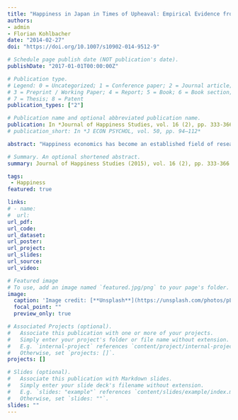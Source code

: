 ```yaml
---
title: "Happiness in Japan in Times of Upheaval: Empirical Evidence from the National Survey on Lifestyle Preferences"
authors:
- admin
- Florian Kohlbacher
date: "2014-02-27"
doi: "https://doi.org/10.1007/s10902-014-9512-9"

# Schedule page publish date (NOT publication's date).
publishDate: "2017-01-01T00:00:00Z"

# Publication type.
# Legend: 0 = Uncategorized; 1 = Conference paper; 2 = Journal article;
# 3 = Preprint / Working Paper; 4 = Report; 5 = Book; 6 = Book section;
# 7 = Thesis; 8 = Patent
publication_types: ["2"]

# Publication name and optional abbreviated publication name.
publication: In *Journal of Happiness Studies, vol. 16 (2), pp. 333-366*
# publication_short: In *J ECON PSYCHOL, vol. 50, pp. 94–112*

abstract: "Happiness economics has become an established field of research, and happiness and life satisfaction are increasingly considered important policy goals by governments around the globe. The Japanese government has recently started to follow this trend by regularly collecting data on personal happiness and its determinants through nationwide surveys since 2010. Analyzing data from the 2011 National Survey on Lifestyle Preferences, this paper has three aims: first, we use the Japanese happiness data to check for similarities and differences compared to well-known findings established in the international literature. Second, from a Japanese perspective we contribute to ongoing debates regarding inconclusive findings. Third, we analyze the happiness effects of the impact of the Great East Japan Earthquake of March 11. Overall, our results confirm the majority of determinants established by previous studies in the field of happiness economics, such as income, unemployment and marriage. But we find significant differences regarding the effects of entrepreneurship and political participation. Finally, we do not find a statistically significant nation-wide drop in happiness after the disaster of 11 March 2011, but we observe a spatial effect indicating that respondents living closer to the Fukushima prefecture are less happy after the disaster."

# Summary. An optional shortened abstract.
summary: Journal of Happiness Studies (2015), vol. 16 (2), pp. 333-366

tags:
 - Happiness
featured: true

links:
# - name: 
#  url: 
url_pdf: 
url_code: 
url_dataset: 
url_poster: 
url_project: 
url_slides: 
url_source: 
url_video: 

# Featured image
# To use, add an image named `featured.jpg/png` to your page's folder. 
image:
  caption: 'Image credit: [**Unsplash**](https://unsplash.com/photos/pLCdAaMFLTE)'
  focal_point: ""
  preview_only: true

# Associated Projects (optional).
#   Associate this publication with one or more of your projects.
#   Simply enter your project's folder or file name without extension.
#   E.g. `internal-project` references `content/project/internal-project/index.md`.
#   Otherwise, set `projects: []`.
projects: []

# Slides (optional).
#   Associate this publication with Markdown slides.
#   Simply enter your slide deck's filename without extension.
#   E.g. `slides: "example"` references `content/slides/example/index.md`.
#   Otherwise, set `slides: ""`.
slides: ""
---
```



